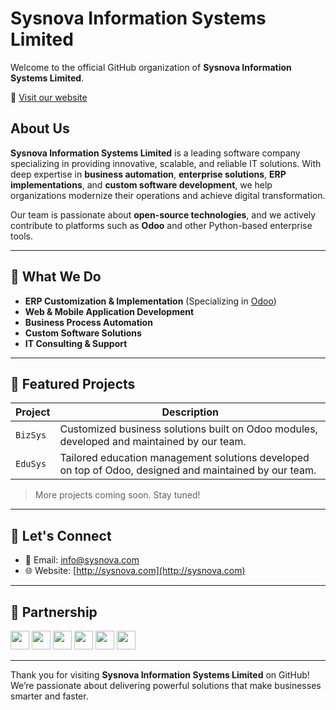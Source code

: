 # Sysnova Information Systems Limited

Welcome to the official GitHub organization of **Sysnova Information Systems Limited**.

🔗 [Visit our website](http://sysnova.com)

## About Us

**Sysnova Information Systems Limited** is a leading software company specializing in providing innovative, scalable, and reliable IT solutions. With deep expertise in **business automation**, **enterprise solutions**, **ERP implementations**, and **custom software development**, we help organizations modernize their operations and achieve digital transformation.

Our team is passionate about **open-source technologies**, and we actively contribute to platforms such as **Odoo** and other Python-based enterprise tools.

---

## 💼 What We Do

- **ERP Customization & Implementation** (Specializing in [Odoo](https://www.odoo.com/))
- **Web & Mobile Application Development**
- **Business Process Automation**
- **Custom Software Solutions**
- **IT Consulting & Support**

---

## 📌 Featured Projects

| Project | Description |
|--------|-------------|
| `BizSys` | Customized business solutions built on Odoo modules, developed and maintained by our team. |
| `EduSys` | Tailored education management solutions developed on top of Odoo, designed and maintained by our team. |

> More projects coming soon. Stay tuned!

---

## 🤝 Let's Connect

- 📧 Email: info@sysnova.com
- 🌐 Website: [http://sysnova.com](http://sysnova.com)

---

## 📃 Partnership

<p>
  <img height="30" src="https://cdn.simpleicons.org/odoo?viewbox=auto"/>
  <img height="30" src="https://upload.wikimedia.org/wikipedia/commons/thumb/6/64/Dall-e_3_%28jan_%2724%29_artificial_intelligence_icon.png/120px-Dall-e_3_%28jan_%2724%29_artificial_intelligence_icon.png"/>
  <img height="30" src="https://upload.wikimedia.org/wikipedia/commons/thumb/4/43/Hacker_behind_PC.svg/120px-Hacker_behind_PC.svg.png"/>
  <img height="30" src="https://tektelic.com/wp-content/uploads/38-IoT.svg"/>
  <img height="30" src="https://avatars.githubusercontent.com/u/13752566?s=200&v=4"/>
  <img height="30" src="https://idempiere.org/wp-content/uploads/2020/03/cropped-taglinef3-scaled-1.jpg"/>
</p>

---

Thank you for visiting **Sysnova Information Systems Limited** on GitHub!  
We’re passionate about delivering powerful solutions that make businesses smarter and faster.
